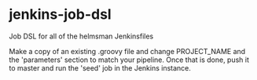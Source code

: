 # jenkins-job-dsl
Job DSL for all of the helmsman Jenkinsfiles

Make a copy of an existing .groovy file and change PROJECT_NAME and the 'parameters' section to match your pipeline. Once that is done, push it to master and run the 'seed' job in the Jenkins instance.
